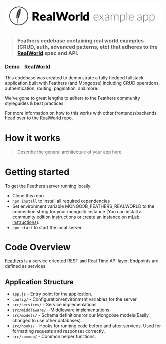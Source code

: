 # ![RealWorld Example App](logo.png)

> ### Feathers codebase containing real world examples (CRUD, auth, advanced patterns, etc) that adheres to the [RealWorld](https://github.com/gothinkster/realworld) spec and API.


### [Demo](https://github.com/gothinkster/realworld)&nbsp;&nbsp;&nbsp;&nbsp;[RealWorld](https://github.com/gothinkster/realworld)


This codebase was created to demonstrate a fully fledged fullstack application built with Feathers (and Mongoose) including CRUD operations, authentication, routing, pagination, and more.

We've gone to great lengths to adhere to the Feathers community styleguides & best practices.

For more information on how to this works with other frontends/backends, head over to the [RealWorld](https://github.com/gothinkster/realworld) repo.


# How it works

> Describe the general architecture of your app here

# Getting started

To get the Feathers server running locally:

- Clone this repo
- `npm install` to install all required dependencies
- Set environment variable MONGODB_FEATHERS_REALWORLD to the connection string for your mongodb instance (You can install a community edition [instructions](https://docs.mongodb.com/manual/installation/#tutorials) or create an instance on mLab: [instructions](https://docs.mlab.com/)).
- `npm start` to start the local server.


# Code Overview

[Feathers](https://feathersjs.com/) is a service oriented REST and Real Time API layer.  Endpoints are defined as services.

## Application Structure

- `app.js` - Entry point for the application.
- `config/` - Configuration/environment variables for the server.
- `src/services/` - Service implementations
- `src/middleware/` - Middleware implementations
- `src/models/` - Schema definitions for our Mongoose models(Easily changed to use other databases).
- `src/hooks/` - Hooks for running code before and after services.  Used for formatting requests and responses correctly.
- `src/common/` - Common helper functions.
